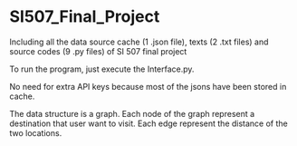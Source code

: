 # SI507_Final_Project
Including all the data source cache (1 .json file), texts (2 .txt files) and source codes (9 .py files) of SI 507 final project

To run the program, just execute the Interface.py.

No need for extra API keys because most of the jsons have been stored in cache.

The data structure is a graph. Each node of the graph represent a destination that user want to visit. Each edge represent the distance of the two locations.
